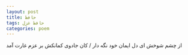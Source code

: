 ```yaml
---
layout: post
title: حافظ
tags: حافظ غزل
categories: poem
---
```


از چشم شوخش ای دل ایمان خود نگه دار / کان جادوی کمانکش بر عزم غارت آمد
